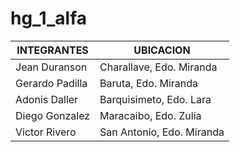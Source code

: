 # hg_1_alfa

| **INTEGRANTES** | **UBICACION** |
| --- | --- |
| Jean Duranson | Charallave, Edo. Miranda |
| Gerardo Padilla | Baruta, Edo. Miranda |
| Adonis Daller | Barquisimeto, Edo. Lara |
| Diego Gonzalez | Maracaibo, Edo. Zulia |
| Victor Rivero | San Antonio, Edo. Miranda |
